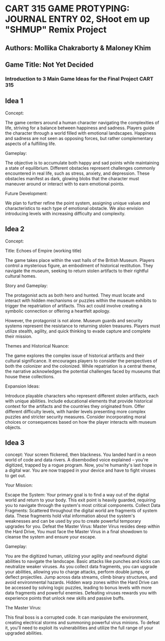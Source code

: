 
# CART 315 GAME PROTYPING: JOURNAL ENTRY 02,  SHoot em up "SHMUP" Remix Project 

## Authors: Mollika Chakraborty & Maloney Khim 

## Game Title: Not Yet Decided 

### Introduction to 3 Main Game Ideas for the Final Project CART 315 

## Idea 1 

Concept:

The game centers around a human character navigating the complexities of life, striving for a balance between happiness and sadness. Players guide the character through a world filled with emotional landscapes. Happiness and sadness are not seen as opposing forces, but rather complementary aspects of a fulfilling life.

Gameplay:

The objective is to accumulate both happy and sad points while maintaining a state of equilibrium. Different obstacles represent challenges commonly encountered in real life, such as stress, anxiety, and depression. These obstacles manifest as dark, glowing blobs that the character must maneuver around or interact with to earn emotional points.

Future Development:

We plan to further refine the point system, assigning unique values and characteristics to each type of emotional obstacle. We also envision introducing levels with increasing difficulty and complexity.

## Idea 2 

Concept:

Title: Echoes of Empire (working title)

The game takes place within the vast halls of the British Museum. Players control a mysterious figure, an embodiment of historical restitution. They navigate the museum, seeking to return stolen artifacts to their rightful cultural homes.

Story and Gameplay:

The protagonist acts as both hero and hunted. They must locate and interact with hidden mechanisms or puzzles within the museum exhibits to trigger the repatriation of artifacts. This act could involve creating a symbolic connection or offering a heartfelt apology.

However, the protagonist is not alone.  Museum guards and security systems represent the resistance to returning stolen treasures. Players must utilize stealth, agility, and quick thinking to evade capture and complete their mission.

Themes and Historical Nuance:

The game explores the complex issue of historical artifacts and their cultural significance. It encourages players to consider the perspectives of both the colonizer and the colonized. While repatriation is a central theme, the narrative acknowledges the potential challenges faced by museums that house these collections.

Expansion Ideas:

Introduce playable characters who represent different stolen artifacts, each with unique abilities.
Include educational elements that provide historical context for the artifacts and the countries they originated from.
Offer different difficulty levels, with harder levels presenting more complex puzzles and stricter security measures.
Consider incorporating moral choices or consequences based on how the player interacts with museum objects.

## Idea 3

concept:
Your screen flickered, then blackness. You landed hard in a neon world of code and data rivers. A disembodied voice explained – you're digitized, trapped by a rogue program. Now, you're humanity's last hope in a digital war. You are now trapped in your device and have to fight viruses to get out. 

Your Mission:

Escape the System: Your primary goal is to find a way out of the digital world and return to your body. This exit point is heavily guarded, requiring you to navigate through the system's most critical components.
Collect Data Fragments: Scattered throughout the digital world are fragments of system data. These fragments hold vital information about the system's weaknesses and can be used by you to create powerful temporary upgrades for you.
Defeat the Master Virus: Master Virus resides deep within the Hard Drive, You must face the Master Virus in a final showdown to cleanse the system and ensure your escape.

Gameplay:

You are the digitized human, utilizing your agility and newfound digital abilities to navigate the landscape.
Basic attacks like punches and kicks can neutralize weaker viruses. As you collect data fragments, you can upgrade your abilities, allowing you to charge attacks, perform double jumps, or deflect projectiles. Jump across data streams, climb binary structures, and avoid environmental hazards.
Hidden warp zones within the Hard Drive can be accessed by solving logic puzzles, leading to bonus levels with more data fragments and powerful enemies.
Defeating viruses rewards you with experience points that unlock new skills and passive buffs.

The Master Virus:

This final boss is a corrupted code. It can manipulate the environment, creating electrical storms and summoning powerful virus minions. To defeat it, you'll need to exploit its vulnerabilities and utilize the full range of your upgraded abilities.
